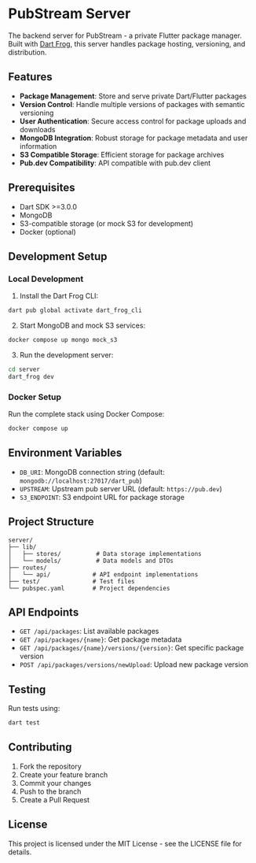 # PubStream Server

The backend server for PubStream - a private Flutter package manager. Built with [Dart Frog](https://dartfrog.vgv.dev), this server handles package hosting, versioning, and distribution.

## Features

- **Package Management**: Store and serve private Dart/Flutter packages
- **Version Control**: Handle multiple versions of packages with semantic versioning
- **User Authentication**: Secure access control for package uploads and downloads
- **MongoDB Integration**: Robust storage for package metadata and user information
- **S3 Compatible Storage**: Efficient storage for package archives
- **Pub.dev Compatibility**: API compatible with pub.dev client

## Prerequisites

- Dart SDK >=3.0.0
- MongoDB
- S3-compatible storage (or mock S3 for development)
- Docker (optional)

## Development Setup

### Local Development

1. Install the Dart Frog CLI:
```bash
dart pub global activate dart_frog_cli
```

2. Start MongoDB and mock S3 services:
```bash
docker compose up mongo mock_s3
```

3. Run the development server:
```bash
cd server
dart_frog dev
```

### Docker Setup

Run the complete stack using Docker Compose:
```bash
docker compose up
```

## Environment Variables

- `DB_URI`: MongoDB connection string (default: `mongodb://localhost:27017/dart_pub`)
- `UPSTREAM`: Upstream pub server URL (default: `https://pub.dev`)
- `S3_ENDPOINT`: S3 endpoint URL for package storage

## Project Structure

```
server/
├── lib/
│   ├── stores/          # Data storage implementations
│   └── models/          # Data models and DTOs
├── routes/
│   └── api/            # API endpoint implementations
├── test/               # Test files
└── pubspec.yaml        # Project dependencies
```

## API Endpoints

- `GET /api/packages`: List available packages
- `GET /api/packages/{name}`: Get package metadata
- `GET /api/packages/{name}/versions/{version}`: Get specific package version
- `POST /api/packages/versions/newUpload`: Upload new package version

## Testing

Run tests using:
```bash
dart test
```

## Contributing

1. Fork the repository
2. Create your feature branch
3. Commit your changes
4. Push to the branch
5. Create a Pull Request

## License

This project is licensed under the MIT License - see the LICENSE file for details.
